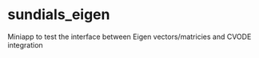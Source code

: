 # sundials_eigen
Miniapp to test the interface between Eigen vectors/matricies and CVODE integration
